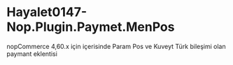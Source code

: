# Hayalet0147-Nop.Plugin.Paymet.MenPos
nopCommerce 4,60.x için içerisinde Param Pos ve Kuveyt Türk bileşimi olan paymant eklentisi
